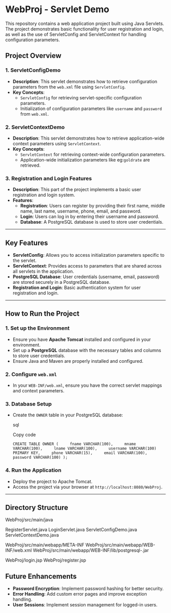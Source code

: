 # WebProj - Servlet Demo

This repository contains a web application project built using Java Servlets. The project demonstrates basic functionality for user registration and login, as well as the use of ServletConfig and ServletContext for handling configuration parameters.

## Project Overview

### 1. **ServletConfigDemo**

- **Description**: This servlet demonstrates how to retrieve configuration parameters from the `web.xml` file using `ServletConfig`.
- **Key Concepts**:
    - `ServletConfig` for retrieving servlet-specific configuration parameters.
    - Initialization of configuration parameters like `username` and `password` from `web.xml`.

### 2. **ServletContextDemo**

- **Description**: This servlet demonstrates how to retrieve application-wide context parameters using `ServletContext`.
- **Key Concepts**:
    - `ServletContext` for retrieving context-wide configuration parameters.
    - Application-wide initialization parameters like eg:`goldrate` are retrieved.

### 3. **Registration and Login Features**

- **Description**: This part of the project implements a basic user registration and login system.
- **Features**:
    - **Registration**: Users can register by providing their first name, middle name, last name, username, phone, email, and password.
    - **Login**: Users can log in by entering their username and password.
    - **Database**: A PostgreSQL database is used to store user credentials.

---

## Key Features

- **ServletConfig**: Allows you to access initialization parameters specific to the servlet.
- **ServletContext**: Provides access to parameters that are shared across all servlets in the application.
- **PostgreSQL Database**: User credentials (username, email, password) are stored securely in a PostgreSQL database.
- **Registration and Login**: Basic authentication system for user registration and login.

---

## How to Run the Project

### 1. **Set up the Environment**

- Ensure you have **Apache Tomcat** installed and configured in your environment.
- Set up a **PostgreSQL** database with the necessary tables and columns to store user credentials.
- Ensure Java and Maven are properly installed and configured.

### 2. **Configure `web.xml`**

- In your `WEB-INF/web.xml`, ensure you have the correct servlet mappings and context parameters.

### 3. **Database Setup**

- Create the `OWNER` table in your PostgreSQL database:
    
    sql
    
    Copy code
    
    `CREATE TABLE OWNER (     fname VARCHAR(100),     mname VARCHAR(100),     lname VARCHAR(100),     username VARCHAR(100) PRIMARY KEY,     phone VARCHAR(15),     email VARCHAR(100),     password VARCHAR(100) );`
    

### 4. **Run the Application**

- Deploy the project to Apache Tomcat.
- Access the project via your browser at `http://localhost:8080/WebProj`.

---

## Directory Structure
WebProj/src/main/java

RegisterServlet.java
LoginServlet.java
ServletConfigDemo.java
ServletContextDemo.java

WebProj/src/main/webapp/META-INF
WebProj/src/main/webapp/WEB-INF/web.xml
WebProj/src/main/webapp/WEB-INF/lib/postgresql-<version>.jar

WebProj/login.jsp
WebProj/register.jsp


## Future Enhancements

- **Password Encryption**: Implement password hashing for better security.
- **Error Handling**: Add custom error pages and improve exception handling.
- **User Sessions**: Implement session management for logged-in users.
